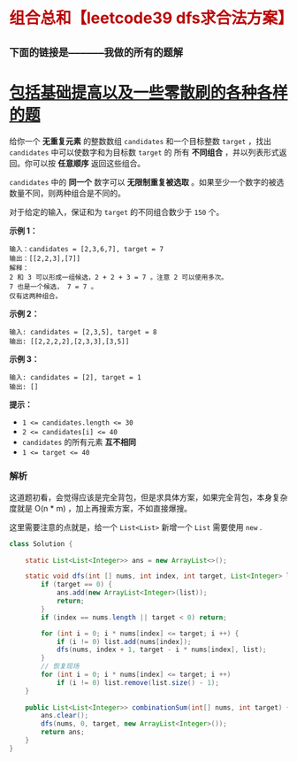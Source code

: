 # <font color="bb000">组合总和【leetcode39 dfs求合法方案】</font>

## **`下面的链接是——————我做的所有的题解`**

# [包括基础提高以及一些零散刷的各种各样的题](https://www.acwing.com/blog/content/33005/) 

给你一个 **无重复元素** 的整数数组 `candidates` 和一个目标整数 `target` ，找出 `candidates` 中可以使数字和为目标数 `target` 的 所有 **不同组合** ，并以列表形式返回。你可以按 **任意顺序** 返回这些组合。

`candidates` 中的 **同一个** 数字可以 **无限制重复被选取** 。如果至少一个数字的被选数量不同，则两种组合是不同的。 

对于给定的输入，保证和为 `target` 的不同组合数少于 `150` 个。

 

**示例 1：**

```
输入：candidates = [2,3,6,7], target = 7
输出：[[2,2,3],[7]]
解释：
2 和 3 可以形成一组候选，2 + 2 + 3 = 7 。注意 2 可以使用多次。
7 也是一个候选， 7 = 7 。
仅有这两种组合。
```

**示例 2：**

```
输入: candidates = [2,3,5], target = 8
输出: [[2,2,2,2],[2,3,3],[3,5]]
```

**示例 3：**

```
输入: candidates = [2], target = 1
输出: []
```

 

**提示：**

- `1 <= candidates.length <= 30`
- `2 <= candidates[i] <= 40`
- `candidates` 的所有元素 **互不相同**
- `1 <= target <= 40`



### 解析

这道题初看，会觉得应该是完全背包，但是求具体方案，如果完全背包，本身复杂度就是 O(n * m) ，加上再搜索方案，不如直接爆搜。

这里需要注意的点就是，给一个 `List<List>` 新增一个 `List` 需要使用 `new`  .

```java
class Solution {
    
    static List<List<Integer>> ans = new ArrayList<>();

    static void dfs(int [] nums, int index, int target, List<Integer> list) {
        if (target == 0) {
            ans.add(new ArrayList<Integer>(list));
            return;
        }
        if (index == nums.length || target < 0) return;

        for (int i = 0; i * nums[index] <= target; i ++) {
            if (i != 0) list.add(nums[index]);
            dfs(nums, index + 1, target - i * nums[index], list);
        }
        // 恢复现场
        for (int i = 0; i * nums[index] <= target; i ++)
            if (i != 0) list.remove(list.size() - 1);
    }
    
    public List<List<Integer>> combinationSum(int[] nums, int target) {
        ans.clear();
        dfs(nums, 0, target, new ArrayList<Integer>());
        return ans;
    }
}
```

